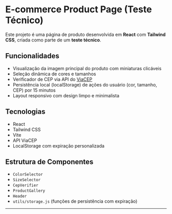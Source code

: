 # E-commerce Product Page (Teste Técnico)

Este projeto é uma página de produto desenvolvida em **React** com **Tailwind CSS**, criada como parte de um **teste técnico**.

## Funcionalidades

- Visualização da imagem principal do produto com miniaturas clicáveis
- Seleção dinâmica de cores e tamanhos
- Verificador de CEP via API do [ViaCEP](https://viacep.com.br/)
- Persistência local (localStorage) de ações do usuário (cor, tamanho, CEP) por 15 minutos
- Layout responsivo com design limpo e minimalista

## Tecnologias

- React
- Tailwind CSS
- Vite
- API ViaCEP
- LocalStorage com expiração personalizada

## Estrutura de Componentes

- `ColorSelector`
- `SizeSelector`
- `CepVerifier`
- `ProductGallery`
- `Header`
- `utils/storage.js` (funções de persistência com expiração)

---

